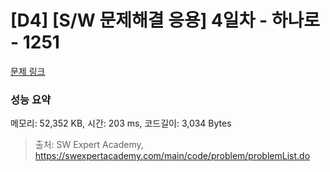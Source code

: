 # [D4] [S/W 문제해결 응용] 4일차 - 하나로 - 1251 

[문제 링크](https://swexpertacademy.com/main/code/problem/problemDetail.do?contestProbId=AV15StKqAQkCFAYD) 

### 성능 요약

메모리: 52,352 KB, 시간: 203 ms, 코드길이: 3,034 Bytes



> 출처: SW Expert Academy, https://swexpertacademy.com/main/code/problem/problemList.do